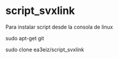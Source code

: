 # script_svxlink
Para instalar script
desde la consola de linux

sudo apt-get git

sudo clone ea3eiz/script_svxlink
